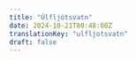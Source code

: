 ```yaml
---
title: "Úlfljótsvatn"
date: 2024-10-21T00:48:08Z
translationKey: "ulfljotsvatn"
draft: false
---
```

